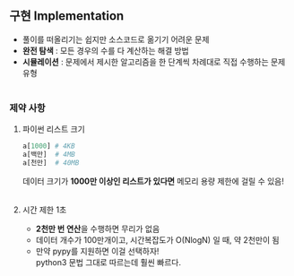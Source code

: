 ## 구현 Implementation

- 풀이를 떠올리기는 쉽지만 소스코드로 옮기기 어려운 문제
- **완전 탐색** : 모든 경우의 수를 다 계산하는 해결 방법
- **시뮬레이션** : 문제에서 제시한 알고리즘을 한 단계씩 차례대로 직접 수행하는 문제 유형
<br><br>

### 제약 사항
1. 파이썬 리스트 크기
    
    ```python
    a[1000] # 4KB
    a[백만]  # 4MB
    a[천만]  # 40MB
    ```
    
    데이터 크기가 **1000만 이상인 리스트가 있다면** 메모리 용량 제한에 걸릴 수 있음!
    <br><br>
    
2. 시간 제한 1초
    - **2천만 번 연산**을 수행하면 무리가 없음
    - 데이터 개수가 100만개이고, 시간복잡도가 O(NlogN) 일 때, 약 2천만이 됨
    - 만약 pypy를 지원하면 이걸 선택하자!
      <br> python3 문법 그대로 따르는데 훨씬 빠르다.

